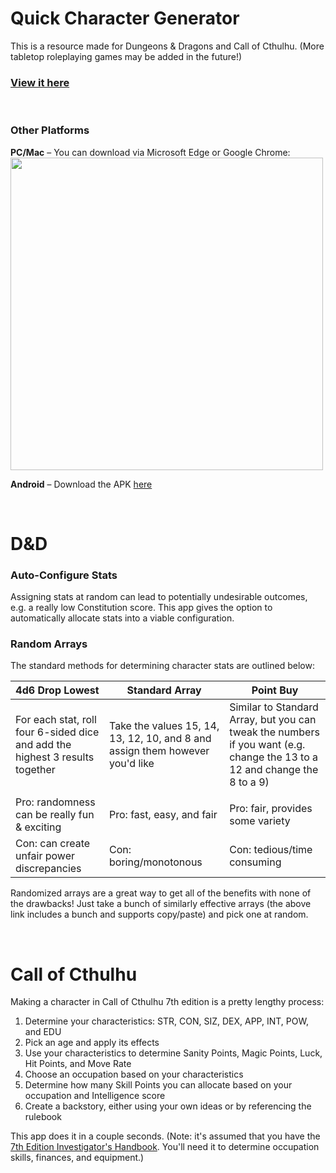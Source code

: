 # Quick Character Generator

This is a resource made for Dungeons & Dragons and Call of Cthulhu. (More tabletop roleplaying games may be added in the future!)

### [View it here](https://nate-thegrate.github.io/) 

<br>

### Other Platforms

**PC/Mac** &ndash; You can download via Microsoft Edge or Google Chrome:  
<img src="https://i.redd.it/fffnjibpkir61.png" width="500" />

**Android** &ndash; Download the APK [here](https://drive.google.com/file/d/1ey2k9wQFjwB3eyQKq-sv2dZ5d4OwX2JG/view?usp=sharing)

<br>

# D&D

### Auto-Configure Stats

Assigning stats at random can lead to potentially undesirable outcomes, e.g. a really low Constitution score. This app gives the option to automatically allocate stats into a viable configuration.

### Random Arrays

The standard methods for determining character stats are outlined below:

| 4d6 Drop Lowest | Standard Array | Point Buy |
|---|---|---|
| For each stat, roll four 6-sided dice and add the highest 3 results together | Take the values 15, 14, 13, 12, 10, and 8 and assign them however you'd like | Similar to Standard Array, but you can tweak the numbers if you want (e.g. change the 13 to a 12 and change the 8 to a 9) |
|   |   |   |
| Pro: randomness can be really fun & exciting | Pro: fast, easy, and fair | Pro: fair, provides some variety |
| Con: can create unfair power discrepancies | Con: boring/monotonous | Con: tedious/time consuming |

Randomized arrays are a great way to get all of the benefits with none of the drawbacks! Just take a bunch of similarly effective arrays (the above link includes a bunch and supports copy/paste) and pick one at random.

<br>

# Call of Cthulhu

Making a character in Call of Cthulhu 7th edition is a pretty lengthy process:

1. Determine your characteristics: STR, CON, SIZ, DEX, APP, INT, POW, and EDU
2. Pick an age and apply its effects
3. Use your characteristics to determine Sanity Points, Magic Points, Luck, Hit Points, and Move Rate
4. Choose an occupation based on your characteristics
5. Determine how many Skill Points you can allocate based on your occupation and Intelligence score
6. Create a backstory, either using your own ideas or by referencing the rulebook

This app does it in a couple seconds. (Note: it's assumed that you have the [7th Edition Investigator's Handbook](https://www.drivethrurpg.com/product/167631/Call-of-Cthulhu-Investigator-Handbook-7th-Edition). You'll need it to determine occupation skills, finances, and equipment.)
